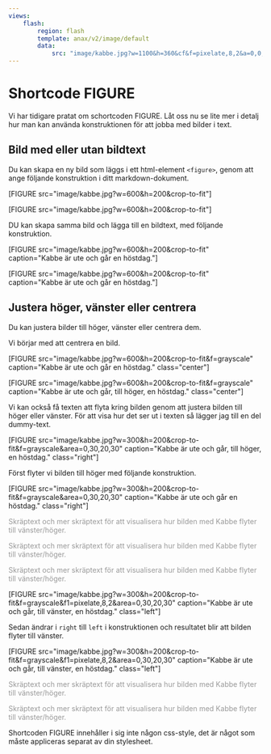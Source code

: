 ```yaml
---
views:
    flash:
        region: flash
        template: anax/v2/image/default
        data:
            src: "image/kabbe.jpg?w=1100&h=360&cf&f=pixelate,8,2&a=0,0,5,0"
---
```

Shortcode FIGURE
=========================

Vi har tidigare pratat om schortcoden FIGURE. Låt oss nu se lite mer i detalj hur man kan använda konstruktionen för att jobba med bilder i text.



Bild med eller utan bildtext
-------------------------

Du kan skapa en ny bild som läggs i ett html-element `<figure>`, genom att ange följande konstruktion i ditt markdown-dokument.

&#x5b;FIGURE src="image/kabbe.jpg?w=600&h=200&crop-to-fit"]

[FIGURE src="image/kabbe.jpg?w=600&h=200&crop-to-fit"]

DU kan skapa samma bild och lägga till en bildtext, med följande konstruktion.

&#x5b;FIGURE src="image/kabbe.jpg?w=600&h=200&crop-to-fit" caption="Kabbe är ute och går en höstdag."]

[FIGURE src="image/kabbe.jpg?w=600&h=200&crop-to-fit" caption="Kabbe är ute och går en höstdag."]



Justera höger, vänster eller centrera
-------------------------

Du kan justera bilder till höger, vänster eller centrera dem.

Vi börjar med att centrera en bild.

&#x5b;FIGURE src="image/kabbe.jpg?w=600&h=200&crop-to-fit&f=grayscale" caption="Kabbe är ute och går en höstdag." class="center"]

[FIGURE src="image/kabbe.jpg?w=600&h=200&crop-to-fit&f=grayscale" caption="Kabbe är ute och går, till höger, en höstdag." class="center"]

Vi kan också få texten att flyta kring bilden genom att justera bilden till höger eller vänster. För att visa hur det ser ut i texten så lägger jag till en del dummy-text.

[FIGURE src="image/kabbe.jpg?w=300&h=200&crop-to-fit&f=grayscale&area=0,30,20,30" caption="Kabbe är ute och går, till höger, en höstdag." class="right"]

Först flyter vi bilden till höger med följande konstruktion.

&#x5b;FIGURE src="image/kabbe.jpg?w=300&h=200&crop-to-fit&f=grayscale&area=0,30,20,30" caption="Kabbe är ute och går en höstdag." class="right"]

<p style="color: #999;">Skräptext och mer skräptext för att visualisera hur bilden med Kabbe flyter till vänster/höger.</p>

<p style="color: #999;">Skräptext och mer skräptext för att visualisera hur bilden med Kabbe flyter till vänster/höger.</p>

<p style="color: #999;">Skräptext och mer skräptext för att visualisera hur bilden med Kabbe flyter till vänster/höger.</p>

[FIGURE src="image/kabbe.jpg?w=300&h=200&crop-to-fit&f=grayscale&f1=pixelate,8,2&area=0,30,20,30" caption="Kabbe är ute och går, till vänster, en höstdag." class="left"]

Sedan ändrar i `right` till `left` i konstruktionen och resultatet blir att bilden flyter till vänster.

&#x5b;FIGURE src="image/kabbe.jpg?w=300&h=200&crop-to-fit&f=grayscale&f1=pixelate,8,2&area=0,30,20,30" caption="Kabbe är ute och går, till vänster, en höstdag." class="left"]

<p style="color: #999;">Skräptext och mer skräptext för att visualisera hur bilden med Kabbe flyter till vänster/höger.</p>

<p style="color: #999;">Skräptext och mer skräptext för att visualisera hur bilden med Kabbe flyter till vänster/höger.</p>

Shortcoden FIGURE innehåller i sig inte någon css-style, det är något som måste appliceras separat av din stylesheet.
